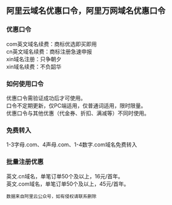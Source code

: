 ## 阿里云域名优惠口令，阿里万网域名优惠口令

### 优惠口令
com英文域名续费：商标优选即买即用<br>
cn英文域名续费：商标注册急速申报<br>
xin域名注册：只争朝夕<br>
xin域名续费：不负韶华<br>

### 如何使用口令
优惠口令需验证成功后才可使用。<br>
口令不定期更新，仅PC端适用，仅普通词适用，限时限量。<br>
优惠口令与其他优惠（代金券、折扣、满减等）不同时使用。<br>

### 免费转入
1-3字母.com、4声母.com、1-4数字.com域名免费转入<br>

### 批量注册优惠
英文.cn域名，单笔订单50个及以上，16元/首年。<br>
英文.com域名，单笔订单50个及以上，45元/首年。<br>

```
数据来自阿里云公众号，如有侵权请联系删除
```
